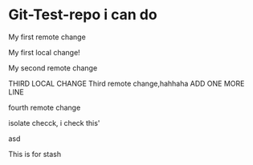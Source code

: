 # Git-Test-repo i can do

My first remote change

My first local change!

My second remote change

THIRD LOCAL CHANGE
Third remote change,hahhaha
ADD ONE MORE LINE

fourth remote change

isolate checck, i check this'

asd

This is for stash
